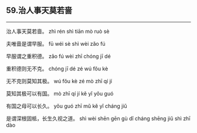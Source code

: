 ## 59.治人事天莫若啬
---


<ruby><rbc><rb> 治人事天莫若啬。 </rb></rbc>
  <rtc><rt>zhì rén shì tiān mò ruò sè</rt></rtc>
</ruby>

<ruby><rbc><rb> 夫唯啬是谓早服。 </rb></rbc>
  <rtc><rt>fū wéi sè shì wèi zǎo fú</rt></rtc>
</ruby>

<ruby><rbc><rb> 早服谓之重积德。 </rb></rbc>
  <rtc><rt>zǎo fú wèi zhī chóng jī dé</rt></rtc>
</ruby>

<ruby><rbc><rb> 重积德则无不克。 </rb></rbc>
  <rtc><rt>chóng jī dé zé wú fǒu kè</rt></rtc>
</ruby>

<ruby><rbc><rb> 无不克则莫知其极。 </rb></rbc>
  <rtc><rt>wú fǒu kè zé mò zhī qí jí</rt></rtc>
</ruby>

<ruby><rbc><rb> 莫知其极可以有国。 </rb></rbc>
  <rtc><rt>mò zhī qí jí kě yǐ yǒu guó</rt></rtc>
</ruby>

<ruby><rbc><rb> 有国之母可以长久。 </rb></rbc>
  <rtc><rt>yǒu guó zhī mǔ kě yǐ cháng jiǔ</rt></rtc>
</ruby>

<ruby><rbc><rb> 是谓深根固柢，长生久视之道。 </rb></rbc>
  <rtc><rt>shì wèi shēn gēn gù dǐ cháng shēng jiǔ shì zhī dào</rt></rtc>
</ruby>

<ruby><rbc><rb>  </rb></rbc>
  <rtc><rt></rt></rtc>
</ruby>

